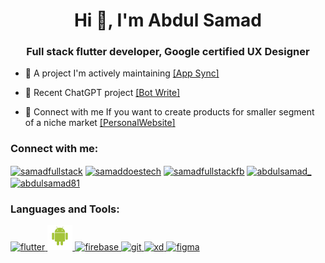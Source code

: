 <h1 align="center">Hi 👋, I'm Abdul Samad</h1>
<h3 align="center">Full stack flutter developer, Google certified UX Designer</h3>

- 🔭 A project I'm actively maintaining [[App Sync]](https://bit.ly/appsync1)

- 👯 Recent ChatGPT project [[Bot Write]](https://bit.ly/botwrite)

- 🤝 Connect with me If you want to create products for smaller segment of a niche market [[PersonalWebsite]](https://bit.ly/samadweb)

<h3 align="left">Connect with me:</h3>
<p align="left">
<a href="https://twitter.com/samadfullstack" target="blank"><img align="center" src="https://raw.githubusercontent.com/rahuldkjain/github-profile-readme-generator/master/src/images/icons/Social/twitter.svg" alt="samadfullstack" height="30" width="40" /></a>
<a href="https://linkedin.com/in/samaddoestech" target="blank"><img align="center" src="https://raw.githubusercontent.com/rahuldkjain/github-profile-readme-generator/master/src/images/icons/Social/linked-in-alt.svg" alt="samaddoestech" height="30" width="40" /></a>
<a href="https://fb.com/samadfullstackfb" target="blank"><img align="center" src="https://raw.githubusercontent.com/rahuldkjain/github-profile-readme-generator/master/src/images/icons/Social/facebook.svg" alt="samadfullstackfb" height="30" width="40" /></a>
<a href="https://dribbble.com/abdulsamad_" target="blank"><img align="center" src="https://raw.githubusercontent.com/rahuldkjain/github-profile-readme-generator/master/src/images/icons/Social/dribbble.svg" alt="abdulsamad_" height="30" width="40" /></a>
<a href="https://www.behance.net/abdulsamad81" target="blank"><img align="center" src="https://raw.githubusercontent.com/rahuldkjain/github-profile-readme-generator/master/src/images/icons/Social/behance.svg" alt="abdulsamad81" height="30" width="40" /></a>
</p>

<h3 align="left">Languages and Tools:</h3>
<p align="left"> <a href="https://developer.android.com" target="_blank" rel="noreferrer"> 
<img src="https://www.vectorlogo.zone/logos/flutterio/flutterio-icon.svg" alt="flutter" width="40" height="40"/> </a> <a href="https://git-scm.com/" target="_blank" rel="noreferrer"> 
<img src="https://raw.githubusercontent.com/devicons/devicon/master/icons/android/android-original-wordmark.svg" alt="android" width="40" height="40"/> </a> <a href="https://www.figma.com/" target="_blank" rel="noreferrer">   
<img src="https://www.vectorlogo.zone/logos/firebase/firebase-icon.svg" alt="firebase" width="40" height="40"/> </a> <a href="https://flutter.dev" target="_blank" rel="noreferrer"> 
<img src="https://www.vectorlogo.zone/logos/git-scm/git-scm-icon.svg" alt="git" width="40" height="40"/> </a> <a href="https://www.adobe.com/products/xd.html" target="_blank" rel="noreferrer"> 
<img src="https://cdn.worldvectorlogo.com/logos/adobe-xd.svg" alt="xd" width="40" height="40"/> 
<img src="https://www.vectorlogo.zone/logos/figma/figma-icon.svg" alt="figma" width="40" height="40"/> </a> <a href="https://firebase.google.com/" target="_blank" rel="noreferrer"> 
</a> </p>
